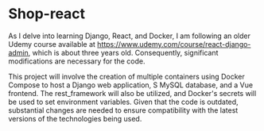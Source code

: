# Shop-react

As I delve into learning Django, React, and Docker, I am following an older Udemy course available at https://www.udemy.com/course/react-django-admin, which is about three years old. Consequently, significant modifications are necessary for the code.

This project will involve the creation of multiple containers using Docker Compose to host a Django web application, S MySQL database, and a Vue frontend. The rest_framework will also be utilized, and Docker's secrets will be used to set environment variables. Given that the code is outdated, substantial changes are needed to ensure compatibility with the latest versions of the technologies being used.
